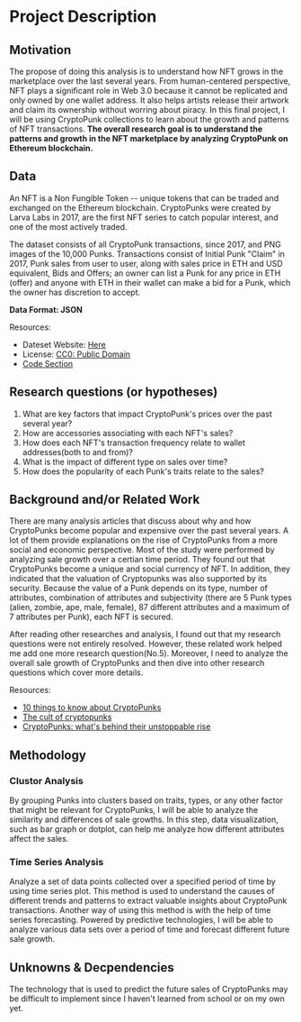 # Project Description

## Motivation
The propose of doing this analysis is to understand how NFT grows in the marketplace over the last several years. From human-centered perspective, NFT plays a significant role in Web 3.0 because it cannot be replicated and only owned by one wallet address. It also helps artists release their artwork and claim its ownership without worring about piracy. In this final project, I will be using CryptoPunk collections to learn about the growth and patterns of NFT transactions. **The overall research goal is to understand the patterns and growth in the NFT marketplace by analyzing CryptoPunk on Ethereum blockchain.** 

## Data
An NFT is a Non Fungible Token -- unique tokens that can be traded and exchanged on the Ethereum blockchain. CryptoPunks were created by Larva Labs in 2017, are the first NFT series to catch popular interest, and one of the most actively traded.

The dataset consists of all CryptoPunk transactions, since 2017, and PNG images of the 10,000 Punks. Transactions consist of Initial Punk "Claim" in 2017, Punk sales from user to user, along with sales price in ETH and USD equivalent, Bids and Offers; an owner can list a Punk for any price in ETH (offer) and anyone with ETH in their wallet can make a bid for a Punk, which the owner has discretion to accept.

**Data Format: JSON**

Resources:
- Dateset Website: [Here](https://www.kaggle.com/datasets/tunguz/cryptopunks)
- License: [CC0: Public Domain](https://creativecommons.org/publicdomain/zero/1.0/)
- [Code Section](https://www.kaggle.com/datasets/tunguz/cryptopunks/code)

## Research questions (or hypotheses)
1. What are key factors that impact CryptoPunk's prices over the past several year?
2. How are accessories associating with each NFT's sales?
3. How does each NFT's transaction frequency relate to wallet addresses(both to and from)?
4. What is the impact of different type on sales over time?
5. How does the popularity of each Punk's traits relate to the sales?

## Background and/or Related Work
There are many analysis articles that discuss about why and how CryptoPunks become popular and expensive over the past several years. A lot of them provide explanations on the rise of CryptoPunks from a more social and economic perspective. Most of the study were performed by analyzing sale growth over a certian time period. They found out that CryptoPunks become a unique and social currency of NFT. In addition, they indicated that the valuation of Cryptopunks was also supported by its security. Because the value of a Punk depends on its type, number of attributes, combination of attributes and subjectivity (there are 5 Punk types (alien, zombie, ape, male, female), 87 different attributes and a maximum of 7 attributes per Punk), each NFT is secured.

After reading other researches and analysis, I found out that my research questions were not entirely resolved. However, these related work helped me add one more research question(No.5). Moreover, I need to analyze the overall sale growth of CryptoPunks and then dive into other research questions which cover more details.

Resources:
- [10 things to know about CryptoPunks](https://www.christies.com/features/10-things-to-know-about-CryptoPunks-11569-1.aspx)
- [The cult of cryptopunks](https://techcrunch.com/2021/04/08/the-cult-of-cryptopunks/)
- [CryptoPunks: what's behind their unstoppable rise](https://www.nansen.ai/research/cryptopunks-whats-behind-their-unstoppable-rise)

## Methodology

### Clustor Analysis
By grouping Punks into clusters based on traits, types, or any other factor that might be relevant for CryptoPunks, I will be able to analyze the similarity and differences of sale growths. In this step, data visualization, such as bar graph or dotplot, can help me analyze how different attributes affect the sales.

### Time Series Analysis
Analyze a set of data points collected over a specified period of time by using time series plot. This method is used to understand the causes of different trends and patterns to extract valuable insights about CryptoPunk transactions. Another way of using this method is with the help of time series forecasting. Powered by predictive technologies, I will be able to analyze various data sets over a period of time and forecast different future sale growth. 

## Unknowns & Decpendencies
The technology that is used to predict the future sales of CryptoPunks may be difficult to implement since I haven't learned from school or on my own yet.